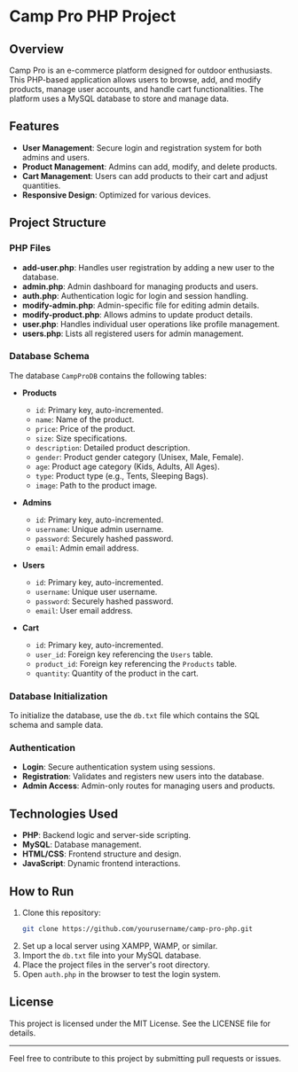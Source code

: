 # Camp Pro PHP Project

## Overview
Camp Pro is an e-commerce platform designed for outdoor enthusiasts. This PHP-based application allows users to browse, add, and modify products, manage user accounts, and handle cart functionalities. The platform uses a MySQL database to store and manage data.

## Features
- **User Management**: Secure login and registration system for both admins and users.
- **Product Management**: Admins can add, modify, and delete products.
- **Cart Management**: Users can add products to their cart and adjust quantities.
- **Responsive Design**: Optimized for various devices.

## Project Structure

### PHP Files
- **add-user.php**: Handles user registration by adding a new user to the database.
- **admin.php**: Admin dashboard for managing products and users.
- **auth.php**: Authentication logic for login and session handling.
- **modify-admin.php**: Admin-specific file for editing admin details.
- **modify-product.php**: Allows admins to update product details.
- **user.php**: Handles individual user operations like profile management.
- **users.php**: Lists all registered users for admin management.

### Database Schema
The database `CampProDB` contains the following tables:

- **Products**
  - `id`: Primary key, auto-incremented.
  - `name`: Name of the product.
  - `price`: Price of the product.
  - `size`: Size specifications.
  - `description`: Detailed product description.
  - `gender`: Product gender category (Unisex, Male, Female).
  - `age`: Product age category (Kids, Adults, All Ages).
  - `type`: Product type (e.g., Tents, Sleeping Bags).
  - `image`: Path to the product image.

- **Admins**
  - `id`: Primary key, auto-incremented.
  - `username`: Unique admin username.
  - `password`: Securely hashed password.
  - `email`: Admin email address.

- **Users**
  - `id`: Primary key, auto-incremented.
  - `username`: Unique user username.
  - `password`: Securely hashed password.
  - `email`: User email address.

- **Cart**
  - `id`: Primary key, auto-incremented.
  - `user_id`: Foreign key referencing the `Users` table.
  - `product_id`: Foreign key referencing the `Products` table.
  - `quantity`: Quantity of the product in the cart.

### Database Initialization
To initialize the database, use the `db.txt` file which contains the SQL schema and sample data.

### Authentication
- **Login**: Secure authentication system using sessions.
- **Registration**: Validates and registers new users into the database.
- **Admin Access**: Admin-only routes for managing users and products.

## Technologies Used
- **PHP**: Backend logic and server-side scripting.
- **MySQL**: Database management.
- **HTML/CSS**: Frontend structure and design.
- **JavaScript**: Dynamic frontend interactions.

## How to Run
1. Clone this repository:
   ```bash
   git clone https://github.com/yourusername/camp-pro-php.git
   ```
2. Set up a local server using XAMPP, WAMP, or similar.
3. Import the `db.txt` file into your MySQL database.
4. Place the project files in the server's root directory.
5. Open `auth.php` in the browser to test the login system.

## License
This project is licensed under the MIT License. See the LICENSE file for details.

---

Feel free to contribute to this project by submitting pull requests or issues.
